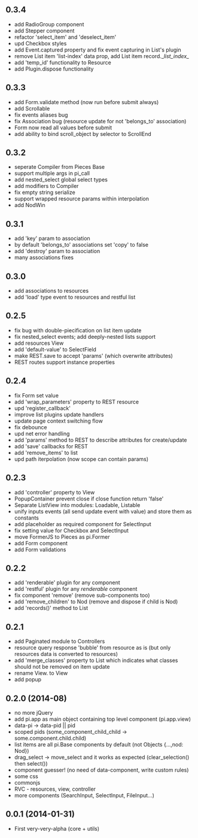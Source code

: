 ## 0.3.4
* add RadioGroup component
* add Stepper component
* refactor 'select_item' and 'deselect_item'
* upd Checkbox styles 
* add Event.captured property and fix event capturing in List's plugin
* remove List item 'list-index' data prop, add List item record.\__list\_index\__
* add 'temp_id' functionality to Resource
* add Plugin.dispose functionality

## 0.3.3
* add Form.validate method (now run before submit always)
* add Scrollable
* fix events aliases bug
* fix Association bug (resource update for not 'belongs_to' association)
* Form now read all values before submit
* add ability to bind scroll_object by selector to ScrollEnd

## 0.3.2
* seperate Compiler from Pieces Base
* support multiple args in pi_call
* add nested_select global select types
* add modifiers to Compiler
* fix empty string serialize
* support wrapped resource params within interpolation
* add NodWin

## 0.3.1
* add 'key' param to association
* by default 'belongs_to' associations set 'copy' to false
* add 'destroy' param to association
* many associations fixes

## 0.3.0
* add associations to resources
* add 'load' type event to resources and restful list

## 0.2.5
* fix bug with double-piecification on list item update
* fix nested_select events; add deeply-nested lists support
* add resources View
* add 'default-value' to SelectField 
* make REST.save to accept 'params' (which overwrite attributes)
* REST routes support instance properties 

## 0.2.4
* fix Form set value 
* add 'wrap_parameters' property to REST resource
* upd 'register_callback'
* improve list plugins update handlers
* update page context switching flow 
* fix debounce
* upd net error handling
* add 'params' method to REST to describe attributes for create/update
* add 'save' callbacks for REST
* add 'remove_items' to list
* upd path iterpolation (now scope can contain params)

## 0.2.3
* add 'controller' property to View
* PopupContainer prevent close if close function return 'false' 
* Separate ListView into modules: Loadable, Listable
* unify inputs events (all send update event with value) and store them as constants
* add placeholder as required component for SelectInput
* fix setting value for Checkbox and SelectInput 
* move FormerJS to Pieces as pi.Former
* add Form component
* add Form validations

## 0.2.2
* add 'renderable' plugin for any component
* add 'restful' plugin for any _renderable_ component
* fix component 'remove' (remove sub-components too)
* add 'remove_children' to Nod (remove and dispose if child is Nod)
* add 'records()' method to List


## 0.2.1 
* add Paginated module to Controllers
* resource query response 'bubble' from resource as is (but only resources data is converted to resources)
* add 'merge_classes' property to List which indicates what classes should not be removed on item update
*  rename View.<Some> to <Some>View
*  add popup  

## 0.2.0 (2014-08)
* no more jQuery
* add pi.app as main object containing top level component (pi.app.view)
* data-pi -> data-pid || pid
* scoped pids (some_component_child_child -> some.component.child.child)
* list items are all pi.Base components by default (not Objects {...,nod: Nod})
* drag_select -> move_select and it works as expected (clear_selection() then select())
* component guesser! (no need of data-component, write custom rules)
* some css
* commonjs
* RVC - resources, view, controller
* more components (SearchInput, SelectInput, FileInput...)

## 0.0.1 (2014-01-31)
* First very-very-alpha (core + utils)